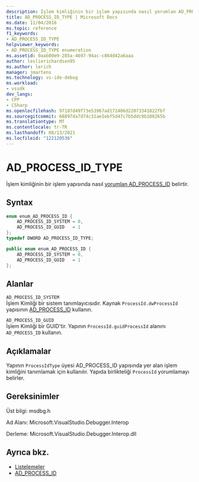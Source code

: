 ```yaml
---
description: İşlem kimliğinin bir işlem yapısında nasıl yorumlan AD_PROCESS_ID belirtir.
title: AD_PROCESS_ID_TYPE | Microsoft Docs
ms.date: 11/04/2016
ms.topic: reference
f1_keywords:
- AD_PROCESS_ID_TYPE
helpviewer_keywords:
- AD_PROCESS_ID_TYPE enumeration
ms.assetid: 0aab80e9-285a-4697-94ac-c864d42a6aaa
author: leslierichardson95
ms.author: lerich
manager: jmartens
ms.technology: vs-ide-debug
ms.workload:
- vssdk
dev_langs:
- CPP
- CSharp
ms.openlocfilehash: 97187d49f73e53967ad172406d22073341822fbf
ms.sourcegitcommit: 68897da7d74c31ae1ebf5d47c7b5ddc9b108265b
ms.translationtype: MT
ms.contentlocale: tr-TR
ms.lasthandoff: 08/13/2021
ms.locfileid: "122120536"
---
```

# <a name="ad_process_id_type"></a>AD_PROCESS_ID_TYPE
İşlem kimliğinin bir işlem yapısında nasıl [yorumlan AD_PROCESS_ID](../../../extensibility/debugger/reference/ad-process-id.md) belirtir.

## <a name="syntax"></a>Syntax

```cpp
enum enum_AD_PROCESS_ID {
    AD_PROCESS_ID_SYSTEM = 0,
    AD_PROCESS_ID_GUID   = 1
};
typedef DWORD AD_PROCESS_ID_TYPE;
```

```csharp
public enum enum_AD_PROCESS_ID {
    AD_PROCESS_ID_SYSTEM = 0,
    AD_PROCESS_ID_GUID   = 1
};
```

## <a name="fields"></a>Alanlar
`AD_PROCESS_ID_SYSTEM`\
İşlem Kimliği bir sistem tanımlayıcısıdır. Kaynak `ProcessId.dwProcessId` yapısının [AD_PROCESS_ID](../../../extensibility/debugger/reference/ad-process-id.md) kullanın.

`AD_PROCESS_ID_GUID`\
İşlem Kimliği bir GUID'tir. Yapının `ProcessId.guidProcessId` alanını `AD_PROCESS_ID` kullanın.

## <a name="remarks"></a>Açıklamalar
Yapının `ProcessIdType` üyesi AD_PROCESS_ID [](../../../extensibility/debugger/reference/ad-process-id.md) yapısında yer alan işlem kimliğini tanımlamak için kullanılır. Yapıda birlikteliği `ProcessId` yorumlamayı belirler.

## <a name="requirements"></a>Gereksinimler
Üst bilgi: msdbg.h

Ad Alanı: Microsoft.VisualStudio.Debugger.Interop

Derleme: Microsoft.VisualStudio.Debugger.Interop.dll

## <a name="see-also"></a>Ayrıca bkz.
- [Listelemeler](../../../extensibility/debugger/reference/enumerations-visual-studio-debugging.md)
- [AD_PROCESS_ID](../../../extensibility/debugger/reference/ad-process-id.md)
